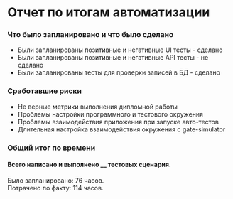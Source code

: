 # Отчет по итогам автоматизации
### Что было запланировано и что было сделано
* Были запланированы позитивные и негативные UI тесты - сделано
* Были запланированы позитивные и негативные API тесты - не сделано
* Были запланированы тесты для проверки записей в БД - сделано

### Сработавшие риски
* Не верные метрики выполнения дипломной работы
* Проблемы настройки программного и тестового окружения
* Проблемы взаимодействия приложения при запуске авто-тестов
* Длительная настройка взаимодействия окружения с gate-simulator

### Общий итог по времени
#### Всего написано и выполнено __ тестовых сценария.
Было запланировано: 76 часов.  
Потрачено по факту: 114 часов.